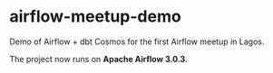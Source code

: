 # airflow-meetup-demo
Demo of Airflow + dbt Cosmos for the first Airflow meetup in Lagos.

The project now runs on **Apache Airflow 3.0.3**.
